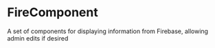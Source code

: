 # FireComponent

A set of components for displaying information from Firebase, allowing admin edits if desired
